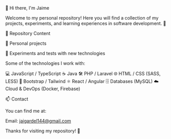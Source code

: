 🚀 Hi there, I'm Jaime

Welcome to my personal repository! Here you will find a collection of my projects, 
experiments, and learning experiences in software development. 🚀


📂 Repository Content


🌟 Personal projects

🧪 Experiments and tests with new technologies


Some of the technologies I work with:

💻 JavaScript / TypeScript   ☕ Java   🛠️ PHP / Laravel   🌐 HTML / CSS (SASS, LESS) 
🎨 Bootstrap / Tailwind   ⚛️ React / Angular   🗄️ Databases (MySQL)  ☁️ Cloud & DevOps (Docker, Firebase)



📫 Contact

You can find me at:

Email: jaigardel144@gmail.com



Thanks for visiting my repository! 🚀
